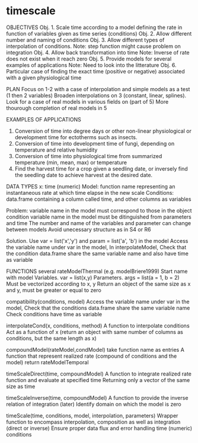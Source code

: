 # timescale

OBJECTIVES
Obj. 1. Scale time according to a model defining the rate in function of variables given as time series (conditions)
Obj. 2. Allow different number and naming of conditions
Obj. 3. Allow different types of interpolation of conditions.
  Note: step function might cause problem on integration
Obj. 4. Allow back transformation into time
  Note: Inverse of rate does not exist when it reach zero
Obj. 5. Provide models for several examples of applications
  Note: Need to look into the litterature
Obj. 6. Particular case of finding the exact time (positive or negative) associated with a given physiological time

PLAN
Focus on 1-2 with a case of interpolation and simple models as a test (1 then 2 variables)
Broaden interpolations on 3 (constant, linear, splines).
Look for a case of real models in various fields on (part of 5)
More thourough completion of real models in 5

EXAMPLES OF APPLICATIONS
 1. Conversion of time into degree days or other non-linear physiological or development time for ectotherms such as insects.
 2. Conversion of time into development time of fungi, depending on temperature and relative humidity
 3. Conversion of time into physiological time from summarized temperature (min, mean, max) or temperature
 4. Find the harvest time for a crop given a seedling date, or inversely find the seedling date to achieve harvest at the desired date.


DATA TYPES
x: time (numeric)
Model: function name representing an instantaneous rate at which time elapse in the new scale
Conditions: data.frame containing a column called time, and other columns as variables

Problem:
  variable name in the model must correspond to those in the object condition
  variable name in the model must be ditinguished from parameters and time
  The number and name of the variables and parameter can change between models
  Avoid unecessary structure as in S4 or R6

Solution.
  Use var = list('x','y') and param = list('a', 'b') in the model
  Access the variable name under var in the model,
  In interpolateModel, Check that the condition data.frame share the same variable name and also have    time as variable


FUNCTIONS
several rateModelThermal (e.g. modelBriere1999)
  Start name with model
  Variables. var = list(x,y)
  Parameters. args = list(a = 1, b = 2)
  Must be vectorized according to x, y
  Return an object of the same size as x and y, must be greater or equal to zero

compatibility(conditions, model)
  Access the variable name under var in the model,
  Check that the conditions data.frame share the same variable name
  Check conditions have time as variable


interpolateCond(x, conditions, method)
  A function to interpolate conditions
  Act as a function of x (return an object with same number of columns as conditions, but the same length as x)

compoundModel(rateModel,condModel)
  take function name as entries
  A function that represent realized rate (compound of conditions and the model)
  return rateModelTemporal

timeScaleDirect(time, compoundModel)
  A function to integrate realized rate function and evaluate at specified time
  Returning only a vector of the same size as time

timeScaleInverse(time, compoundModel)
  A function to provide the inverse relation of integration (later)
  Identify domain on which the model is zero

timeScale(time, conditions, model, interpolation, parameters)
  Wrapper function to encompass interpolation, composition as well as integration (direct or inverse)
  Ensure proper data flux and error handling
  time (numeric)
  conditions


